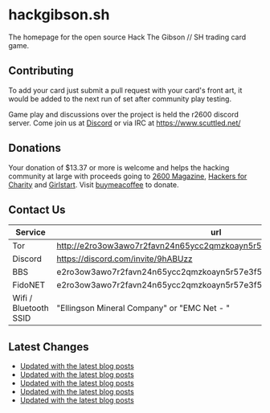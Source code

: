# hackgibson.sh
The homepage for the open source Hack The Gibson // SH trading card game.


## Contributing

To add your card just submit a pull request with your card's front art, it would be added to the next run of set after community play testing.

Game play and discussions over the project is held the r2600 discord server. Come join us at [Discord](https://discord.com/invite/9hABUzz) or via IRC at https://www.scuttled.net/


## Donations

Your donation of $13.37 or more is welcome and helps the hacking community at large with proceeds going to [2600 Magazine](https://2600.com/), [Hackers for Charity](https://hackersforcharity.org) and [Girlstart](https://girlstart.org).  Visit [buymeacoffee](https://www.buymeacoffee.com/hackgibson.sh) to donate.


## Contact Us

Service | url
-|-
Tor | http://e2ro3ow3awo7r2favn24n65ycc2qmzkoayn5r57e3f56nvjwdcgg32ad.onion
Discord | https://discord.com/invite/9hABUzz
BBS | e2ro3ow3awo7r2favn24n65ycc2qmzkoayn5r57e3f56nvjwdcgg32ad.onion:23
FidoNET | e2ro3ow3awo7r2favn24n65ycc2qmzkoayn5r57e3f56nvjwdcgg32ad.onion:24554
Wifi / Bluetooth SSID | "Ellingson Mineral Company" or "EMC Net - <fidonet address>"

## Latest Changes
<!-- BLOG-POST-LIST:START -->
- [Updated with the latest blog posts](https://github.com/DFW2600/hackgibson.sh/commit/3634b612b6e5c48a360d9f5eb13c368cd2f35f2b)
- [Updated with the latest blog posts](https://github.com/DFW2600/hackgibson.sh/commit/2925256cc0d9de72a74b2721d4851d371d5df090)
- [Updated with the latest blog posts](https://github.com/DFW2600/hackgibson.sh/commit/aa588d3c85230c0cf357b012b074e56d6e1a50c3)
- [Updated with the latest blog posts](https://github.com/DFW2600/hackgibson.sh/commit/4640354ef5f84bd62199ed469232a89c473f1f24)
- [Updated with the latest blog posts](https://github.com/DFW2600/hackgibson.sh/commit/7a7ae796bf090bde751a31276ff79629526cfafd)
<!-- BLOG-POST-LIST:END -->
